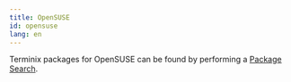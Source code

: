 ```yaml
---
title: OpenSUSE
id: opensuse
lang: en
---
```

Terminix packages for OpenSUSE can be found by performing a [Package Search](https://software.opensuse.org/package/terminix).
